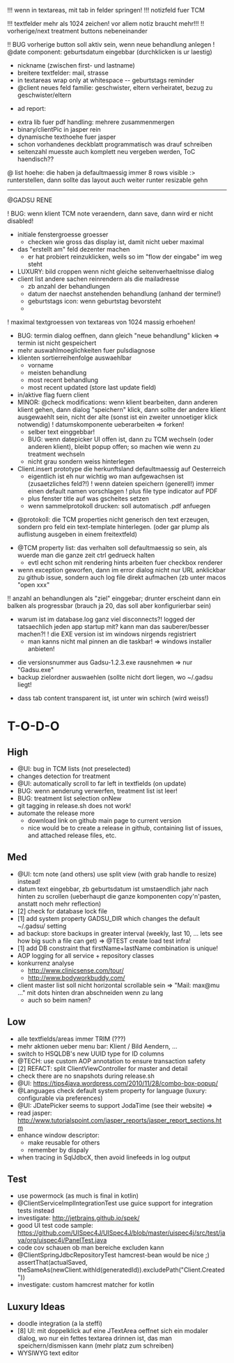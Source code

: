 !!! wenn in textareas, mit tab in felder springen!
!!! notizfeld fuer TCM

!!! textfelder mehr als 1024 zeichen! vor allem notiz braucht mehr!!!
!! vorherige/next treatment buttons nebeneinander

!! BUG vorherige button soll aktiv sein, wenn neue behandlung anlegen
! @date component: geburtsdatum eingebbar (durchklicken is ur laestig)
- nickname (zwischen first- und lastname)
- breitere textfelder: mail, strasse
- in textareas wrap only at whitespace
-- geburtstags reminder
- @client neues feld familie: geschwister, eltern verheiratet, bezug zu geschwister/eltern

* ad report:
 - extra lib fuer pdf handling: mehrere zusammenmergen
 - binary/clientPic in jasper rein
 - dynamische texthoehe fuer jasper
 - schon vorhandenes deckblatt programmatisch was drauf schreiben
 - seitenzahl muesste auch komplett neu vergeben werden, ToC haendisch??
 
 @ list hoehe: die haben ja defaultmaessig immer 8 rows visible :> runterstellen, dann sollte das layout auch weiter runter resizable gehn

------------------------------------------------------------

@GADSU RENE

! BUG: wenn klient TCM note veraendern, dann save, dann wird er nicht disabled!

- initiale fenstergroesse groesser
	* checken wie gross das display ist, damit nicht ueber maximal
- das "erstellt am" feld dezenter machen
	* er hat probiert reinzuklicken, weils so im "flow der eingabe" im weg steht
- LUXURY: bild croppen wenn nicht gleiche seitenverhaeltnisse dialog
- client list andere sachen reinrendern als die mailadresse
	* zb anzahl der behandlungen
	* datum der naechst anstehenden behandlung (anhand der termine!)
	* geburtstags icon: wenn geburtstag bevorsteht
	* 
! maximal textgroessen von textareas von 1024 massig erhoehen!
- BUG: termin dialog oeffnen, dann gleich "neue behandlung" klicken => termin ist nicht gespeichert
- mehr auswahlmoeglichkeiten fuer pulsdiagnose
- klienten sortierreihenfolge auswaehlbar
	* vorname
	* meisten behandlung
	* most recent behandlung
	* most recent updated (store last update field)
- in/aktive flag fuern client
- MINOR: @check modifications: wenn klient bearbeiten, dann anderen klient gehen, dann dialog "speichern" klick, dann sollte der andere klient ausgewaehlt sein, nicht der alte (sonst ist ein zweiter unnoetiger klick notwendig)
! datumskomponente ueberarbeiten
	=> forken!
	- selber text einggebbar!
	- BUG: wenn datepicker UI offen ist, dann zu TCM wechseln (oder anderen klient), bleibt popup offen; so machen wie wenn zu treatment wechseln
	- nicht grau sondern weiss hinterlegen
- Client.insert prototype die herkunftsland defaultmaessig auf Oesterreich
	* eigentlich ist eh nur wichtig wo man aufgewachsen ist (zusaetzliches feld?!)
! wenn dateien speichern (generell!) immer einen default namen vorschlagen
	! plus file type indicator auf PDF
	- plus fenster title auf was gscheites setzen
	- wenn sammelprotokoll drucken: soll automatisch .pdf anfuegen
* @protokoll: die TCM properties nicht generisch den text erzeugen, sondern pro feld ein text-template hinterlegen. (oder gar plump als auflistung ausgeben in einem freitextfeld)
- @TCM property list: das verhalten soll defaultmaessig so sein, als wuerde man die ganze zeit ctrl gedrueck halten
	- evtl echt schon mit rendering hints arbeiten fuer checkbox renderer
- wenn exception geworfen, dann im error dialog nicht nur URL anklickbar zu github issue, sondern auch log file direkt aufmachen (zb unter macos "open xxx"

!! anzahl an behandlungen als "ziel" einggebar; drunter erscheint dann ein balken als progressbar (brauch ja 20, das soll aber konfigurierbar sein)

- warum ist im database.log ganz viel disconnects?! logged der tatsaechlich jeden app startup mit? kann man das sauberer/besser machen?!
! die EXE version ist im windows nirgends registriert
	* man kanns nicht mal pinnen an die taskbar!
	=> windows installer anbieten!
* die versionsnummer aus Gadsu-1.2.3.exe rausnehmen => nur "Gadsu.exe"
* backup zielordner auswaehlen (sollte nicht dort liegen, wo ~/.gadsu liegt!
- dass tab content transparent ist, ist unter win schirch (wird weiss!)

T-O-D-O
============================================================

High
------------------------------------------------------------
* @UI: bug in TCM lists (not preselected)
* changes detection for treatment
* @UI: automatically scroll to far left in textfields (on update)
* BUG: wenn aenderung verwerfen, treatment list ist leer!
* BUG: treatment list selection onNew
* git tagging in release.sh does not work!
* automate the release more
  * download link on github main page to current version
  * nice would be to create a release in github, containing list of issues, and attached release files, etc.

Med
------------------------------------------------------------
* @UI: tcm note (and others) use split view (with grab handle to resize) instead!
* datum text eingebbar, zb geburtsdatum ist umstaendlich jahr nach hinten zu scrollen (ueberhaupt die ganze komponenten copy'n'pasten, anstatt noch mehr reflection)
* [2] check for database lock file
* [1] add system property GADSU_DIR which changes the default ~/.gadsu/ setting
* ad backup: store backups in greater interval (weekly, last 10, ... lets see how big such a file can get) => @TEST create load test infra!
* [1] add DB constraint that firstName+lastName combination is unique!
* AOP logging for all service + repository classes
* konkurrenz analyse
  * http://www.clinicsense.com/tour/
  * http://www.bodyworkbuddy.com/
* client master list soll nicht horizontal scrollable sein => "Mail: max@mu ..." mit dots hinten dran abschneiden wenn zu lang
   - auch so beim namen?

Low
------------------------------------------------------------
* alle textfields/areas immer TRIM (???)
* mehr aktionen ueber menu bar: Klient / Bild Aendern, ...
* switch to HSQLDB's new UUID type for ID columns
* @TECH: use custom AOP annotation to ensure transaction safety
* [2] REFACT: split ClientViewController for master and detail
* check there are no snapshots during release.sh
* @UI: https://tips4java.wordpress.com/2010/11/28/combo-box-popup/
* @Languages check default system property for language (luxury: configurable via preferences)
* @UI: JDatePicker seems to support JodaTime (see their website) => 
* read jasper: http://www.tutorialspoint.com/jasper_reports/jasper_report_sections.htm
* enhance window descriptor:
  * make reusable for others
  * remember by dispaly
* when tracing in SqlJdbcX, then avoid linefeeds in log output

Test
------------------------------------------------------------
* use powermock (as much is final in kotlin)
* @ClientServiceImplIntegrationTest use guice support for integration tests instead
* investigate: http://jetbrains.github.io/spek/
* good UI test code sample: https://github.com/UISpec4J/UISpec4J/blob/master/uispec4j/src/test/java/org/uispec4j/PanelTest.java
* code cov schauen ob man bereiche excluden kann
* @ClientSpringJdbcRepositoryTest hamcrest-bean would be nice ;) assertThat(actualSaved, theSameAs(newClient.withId(generatedId)).excludePath("Client.Created"))
* investigate: custom hamcrest matcher for kotlin

Luxury Ideas
------------------------------------------------------------
* doodle integration (a la steffi)
* [8] UI: mit doppelklick auf eine JTextArea oeffnet sich ein modaler dialog, wo nur ein fettes textarea drinnen ist, das man speichern/dismissen kann (mehr platz zum schreiben)
* WYSIWYG text editor

